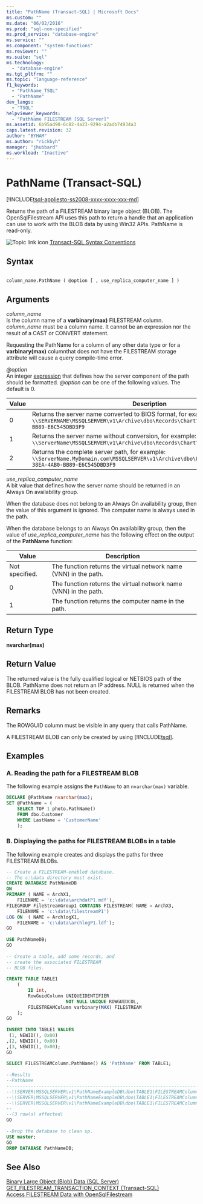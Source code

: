 ```yaml
---
title: "PathName (Transact-SQL) | Microsoft Docs"
ms.custom: ""
ms.date: "06/02/2016"
ms.prod: "sql-non-specified"
ms.prod_service: "database-engine"
ms.service: ""
ms.component: "system-functions"
ms.reviewer: ""
ms.suite: "sql"
ms.technology: 
  - "database-engine"
ms.tgt_pltfrm: ""
ms.topic: "language-reference"
f1_keywords: 
  - "PathName_TSQL"
  - "PathName"
dev_langs: 
  - "TSQL"
helpviewer_keywords: 
  - "PathName FILESTREAM [SQL Server]"
ms.assetid: 6b95ad90-6c82-4a23-9294-a2adb74934a3
caps.latest.revision: 32
author: "BYHAM"
ms.author: "rickbyh"
manager: "jhubbard"
ms.workload: "Inactive"
---
```

# PathName (Transact-SQL)
[!INCLUDE[tsql-appliesto-ss2008-xxxx-xxxx-xxx-md](../../includes/tsql-appliesto-ss2008-xxxx-xxxx-xxx-md.md)]

  Returns the path of a FILESTREAM binary large object (BLOB). The OpenSqlFilestream API uses this path to return a handle that an application can use to work with the BLOB data by using Win32 APIs. PathName is read-only.  
  
 ![Topic link icon](../../database-engine/configure-windows/media/topic-link.gif "Topic link icon") [Transact-SQL Syntax Conventions](../../t-sql/language-elements/transact-sql-syntax-conventions-transact-sql.md)  
  
## Syntax  
  
```  
  
column_name.PathName ( @option [ , use_replica_computer_name ] )  
```  
  
## Arguments  
 *column_name*  
 Is the column name of a **varbinary(max)** FILESTREAM column. *column_name* must be a column name. It cannot be an expression nor the result of a CAST or CONVERT statement.  
  
 Requesting the PathName for a column of any other data type or for a **varbinary(max)** columnthat does not have the FILESTREAM storage attribute will cause a query compile-time error.  
  
 *@option*  
 An integer [expression](../../t-sql/language-elements/expressions-transact-sql.md) that defines how the server component of the path should be formatted. *@option* can be one of the following values. The default is 0.  
  
|Value|Description|  
|-----------|-----------------|  
|0|Returns the server name converted to BIOS format, for example: `\\SERVERNAME\MSSQLSERVER\v1\Archive\dbo\Records\Chart\A73F19F7-38EA-4AB0-BB89-E6C545DBD3F9`|  
|1|Returns the server name without conversion, for example: `\\ServerName\MSSQLSERVER\v1\Archive\dbo\Records\Chart\A73F1`|  
|2|Returns the complete server path, for example: `\\ServerName.MyDomain.com\MSSQLSERVER\v1\Archive\dbo\Records\Chart\A73F19F7-38EA-4AB0-BB89-E6C545DBD3F9`|  
  
 *use_replica_computer_name*  
 A bit value that defines how the server name should be returned in an Always On availability group.  
  
 When the database does not belong to an Always On availability group, then the value of this argument is ignored. The computer name is always used in the path.  
  
 When the database belongs to an Always On availability group, then the value of *use_replica_computer_name* has the following effect on the output of the **PathName** function:  
  
|Value|Description|  
|-----------|-----------------|  
|Not specified.|The function returns the virtual network name (VNN) in the path.|  
|0|The function returns the virtual network name (VNN) in the path.|  
|1|The function returns the computer name in the path.|  
  
## Return Type  
 **nvarchar(max)**  
  
## Return Value  
 The returned value is the fully qualified logical or NETBIOS path of the BLOB. PathName does not return an IP address. NULL is returned when the FILESTREAM BLOB has not been created.  
  
## Remarks  
 The ROWGUID column must be visible in any query that calls PathName.  
  
 A FILESTREAM BLOB can only be created by using [!INCLUDE[tsql](../../includes/tsql-md.md)].  
  
## Examples  
  
### A. Reading the path for a FILESTREAM BLOB  
 The following example assigns the `PathName` to an `nvarchar(max)` variable.  
  
```sql  
DECLARE @PathName nvarchar(max);  
SET @PathName = (  
    SELECT TOP 1 photo.PathName()  
    FROM dbo.Customer  
    WHERE LastName = 'CustomerName'  
    );  
```  
  
### B. Displaying the paths for FILESTREAM BLOBs in a table  
 The following example creates and displays the paths for three FILESTREAM BLOBs.  
  
```sql  
-- Create a FILESTREAM-enabled database.  
-- The c:\data directory must exist.  
CREATE DATABASE PathNameDB  
ON  
PRIMARY ( NAME = ArchX1,  
    FILENAME = 'c:\data\archdatP1.mdf'),  
FILEGROUP FileStreamGroup1 CONTAINS FILESTREAM( NAME = ArchX3,  
    FILENAME = 'c:\data\filestreamP1')  
LOG ON  ( NAME = ArchlogX1,  
    FILENAME = 'c:\data\archlogP1.ldf');  
GO  
  
USE PathNameDB;  
GO  
  
-- Create a table, add some records, and  
-- create the associated FILESTREAM  
-- BLOB files.  
  
CREATE TABLE TABLE1  
    (  
        ID int,  
        RowGuidColumn UNIQUEIDENTIFIER  
                      NOT NULL UNIQUE ROWGUIDCOL,  
        FILESTREAMColumn varbinary(MAX) FILESTREAM  
    );  
GO  
  
INSERT INTO TABLE1 VALUES  
 (1, NEWID(), 0x00)  
,(2, NEWID(), 0x00)  
,(3, NEWID(), 0x00);  
GO  
  
SELECT FILESTREAMColumn.PathName() AS 'PathName' FROM TABLE1;  
  
--Results  
--PathName  
------------------------------------------------------------------------------------------------------------  
--\\SERVER\MSSQLSERVER\v1\PathNameExampleDB\dbo\TABLE1\FILESTREAMColumn\DD67C792-916E-4A76-8C8A-4A85DC5DB908  
--\\SERVER\MSSQLSERVER\v1\PathNameExampleDB\dbo\TABLE1\FILESTREAMColumn\2907122B-2560-4CB9-86DC-FBE7ABA1843B  
--\\SERVER\MSSQLSERVER\v1\PathNameExampleDB\dbo\TABLE1\FILESTREAMColumn\922BE0E0-CAB9-4403-90BF-945BD258E4BC  
--  
--(3 row(s) affected)  
GO  
  
--Drop the database to clean up.  
USE master;  
GO  
DROP DATABASE PathNameDB;  
```  
  
## See Also  
 [Binary Large Object &#40;Blob&#41; Data &#40;SQL Server&#41;](../../relational-databases/blob/binary-large-object-blob-data-sql-server.md)   
 [GET_FILESTREAM_TRANSACTION_CONTEXT &#40;Transact-SQL&#41;](../../t-sql/functions/get-filestream-transaction-context-transact-sql.md)   
 [Access FILESTREAM Data with OpenSqlFilestream](../../relational-databases/blob/access-filestream-data-with-opensqlfilestream.md)  
  
  
